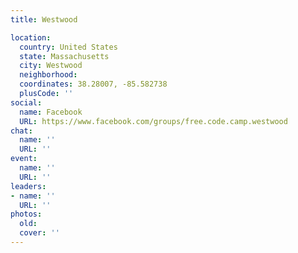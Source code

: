 ```yaml
---
title: Westwood

location:
  country: United States
  state: Massachusetts
  city: Westwood
  neighborhood: 
  coordinates: 38.28007, -85.582738
  plusCode: ''
social:
  name: Facebook
  URL: https://www.facebook.com/groups/free.code.camp.westwood
chat:
  name: ''
  URL: ''
event:
  name: ''
  URL: ''
leaders:
- name: ''
  URL: ''
photos:
  old: 
  cover: ''
---
```

